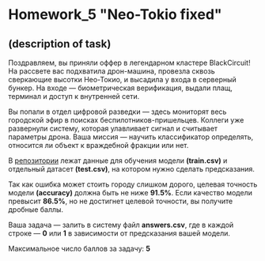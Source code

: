# Homework_5 "Neo-Tokio fixed" 
## (description of task)

Поздравляем, вы приняли оффер в легендарном кластере BlackCircuit! На рассвете вас подхватила дрон-машина, провезла сквозь сверкающие высотки Нео-Токио, и высадила у входа в серверный бункер. На входе — биометрическая верификация, выдали плащ, терминал и доступ к внутренней сети.

Вы попали в отдел цифровой разведки — здесь мониторят весь городской эфир в поисках беспилотников-пришельцев. Коллеги уже развернули систему, которая улавливает сигнал и считывает параметры дрона. Ваша миссия — научить классификатор определять, относится ли объект к враждебной фракции или нет.

В [репозитории](https://disk.yandex.ru/d/mitPi8xss4Q6Jg) лежат данные для обучения модели **(train.csv)** и отдельный датасет **(test.csv)**, на котором нужно сделать предсказания.

Так как ошибка может стоить городу слишком дорого, целевая точность модели **(accuracy)** должна быть не ниже **91.5%**. Если качество модели превысит **86.5%**, но не достигнет целевой точности, вы получите дробные баллы.

Ваша задача — залить в систему файл **answers.csv**, где в каждой строке — **0** или **1** в зависимости от предсказания вашей модели.

Максимальное число баллов за задачу: **5**
